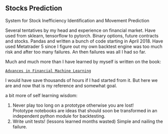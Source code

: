 ## Stocks Prediction
System for Stock Inefficiency Identification and Movement Prediction

Several tentatives by my head and experience on financial market.
Have used from sklearn, tensorflow to pytorch. Binary options, future contracts and stocks. 
Pandas and written a bunch of code starting in April 2018. 
Have used Metatrader 5 since I figure out my own backtest engine was too much risk and after too many failures. 
An then failures was all I had so far. 

Much and much more than I have learned by myself is written on the book:

[`Advances in Financial Machine Learning`](https://www.amazon.com.br/dp/B079KLDW21/ref=cm_sw_r_tw_dp_x_X.J.EbX413CTZ)

I would have save thousands of hours if I had started from it. 
But here we are and now that is my reference and somewhat goal. 

a bit more of self learning wisdom:  
1. Never play too long on a prototype otherwise you are lost!  
  Prototype notebooks are ideas that should soon be transformed in an independent python module for backtesting.
2. Write unit tests! (lessons learned months wasted)
  Simple and nailing the failure. 


